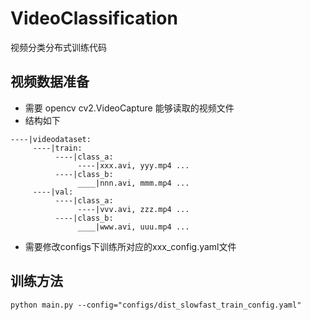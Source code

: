 # VideoClassification

视频分类分布式训练代码

## 视频数据准备
- 需要 opencv cv2.VideoCapture 能够读取的视频文件
- 结构如下
```
----|videodataset:
     ----|train:
          ----|class_a:
               ----|xxx.avi, yyy.mp4 ...
          ----|class_b:
               ____|nnn.avi, mmm.mp4 ...
     ----|val:
          ----|class_a:
               ----|vvv.avi, zzz.mp4 ...
          ----|class_b:
               ____|www.avi, uuu.mp4 ...
```
- 需要修改configs下训练所对应的xxx_config.yaml文件

## 训练方法
```
python main.py --config="configs/dist_slowfast_train_config.yaml"
```